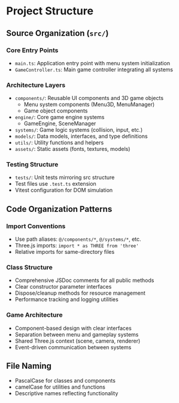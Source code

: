# Project Structure

## Source Organization (`src/`)

### Core Entry Points
- `main.ts`: Application entry point with menu system initialization
- `GameController.ts`: Main game controller integrating all systems

### Architecture Layers
- `components/`: Reusable UI components and 3D game objects
  - Menu system components (Menu3D, MenuManager)
  - Game object components
- `engine/`: Core game engine systems
  - GameEngine, SceneManager
- `systems/`: Game logic systems (collision, input, etc.)
- `models/`: Data models, interfaces, and type definitions
- `utils/`: Utility functions and helpers
- `assets/`: Static assets (fonts, textures, models)

### Testing Structure
- `tests/`: Unit tests mirroring src structure
- Test files use `.test.ts` extension
- Vitest configuration for DOM simulation

## Code Organization Patterns

### Import Conventions
- Use path aliases: `@/components/*`, `@/systems/*`, etc.
- Three.js imports: `import * as THREE from 'three'`
- Relative imports for same-directory files

### Class Structure
- Comprehensive JSDoc comments for all public methods
- Clear constructor parameter interfaces
- Dispose/cleanup methods for resource management
- Performance tracking and logging utilities

### Game Architecture
- Component-based design with clear interfaces
- Separation between menu and gameplay systems
- Shared Three.js context (scene, camera, renderer)
- Event-driven communication between systems

## File Naming
- PascalCase for classes and components
- camelCase for utilities and functions
- Descriptive names reflecting functionality